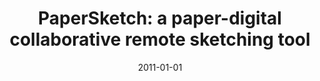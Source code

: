 ---
# Documentation: https://wowchemy.com/docs/managing-content/

title: 'PaperSketch: a paper-digital collaborative remote sketching tool'
subtitle: ''
summary: '<b>IUI 2011</b><br/>PaperSketch bridges paper and digital whiteboards for remote teams by capturing sketches on paper and streaming them live to a shared canvas. Low-latency ink recognition ensures that collaborators see each other’s drawings in real time, enabling fluid, co-located feels despite physical distance. User studies indicate increased creativity and coordination compared to voice-only collaboration.'
authors:
- Nadir Weibel
- Beat Signer
- Moira C Norrie
- Hermann Hofstetter
- Hans-Christian Jetter
- Harald Reiterer
tags: []
categories: []
date: '2011-01-01'
lastmod: 2021-09-23T15:50:32-07:00
featured: false
draft: false

# Featured image
# To use, add an image named `featured.jpg/png` to your page's folder.
# Focal points: Smart, Center, TopLeft, Top, TopRight, Left, Right, BottomLeft, Bottom, BottomRight.
image:
  caption: ''
  focal_point: ''
  preview_only: false

# Projects (optional).
#   Associate this post with one or more of your projects.
#   Simply enter your project's folder or file name without extension.
#   E.g. `projects = ["internal-project"]` references `content/project/deep-learning/index.md`.
#   Otherwise, set `projects = []`.
projects: []
publishDate: '2021-09-23T22:50:32.782983Z'
publication_types:
- '1'
abstract: ''
publication: '*Proceedings of the 16th international conference on Intelligent user
  interfaces*'
---